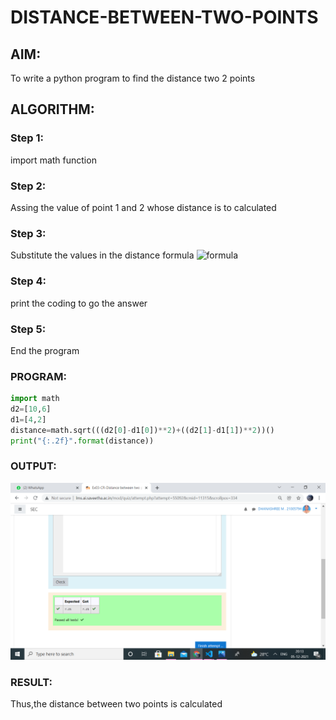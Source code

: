 # DISTANCE-BETWEEN-TWO-POINTS

## AIM:
To write a python program to find the distance two 2 points
## ALGORITHM:
### Step 1:
import math function 
### Step 2: 
Assing the value of point 1 and 2 whose distance is to calculated
### Step 3: 
Substitute the values in the distance formula  ![formula](/formula.jpg)
### Step 4: 
print the coding to go the answer
### Step 5: 
End the program 
### PROGRAM:
```Python
import math
d2=[10,6]
d1=[4,2]
distance=math.sqrt(((d2[0]-d1[0])**2)+((d2[1]-d1[1])**2))()
print("{:.2f}".format(distance))
```
### OUTPUT:
![GitHub Logo](./image.png)

### RESULT:
Thus,the distance between two points is calculated